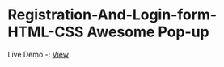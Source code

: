 # Registration-And-Login-form-HTML-CSS Awesome Pop-up

Live Demo -: <a href="https://rajaahirwarofficial.github.io/Registration-And-Login-form-HTML-CSS/">View</a>
